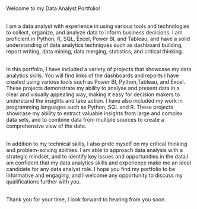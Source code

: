 <br /> Welcome to my Data Analyst Portfolio!

<br /> I am a data analyst with experience in using various tools and technologies to collect, organize, and analyze data to inform business decisions. I am proficient in Python, R, SQL, Excel, Power BI, and Tableau, and have a solid understanding of data analytics techniques such as dashboard building, report writing, data mining, data merging, statistics, and critical thinking.
 
<br /> In this portfolio, I have included a variety of projects that showcase my data analytics skills. You will find links of the dashboards and reports I have created using various tools such as Power BI, Python,Tableau, and  Excel. These projects demonstrate my ability to analyse and present data in a clear and visually appealing way, making it easy for decision makers to understand the insights and take action.
I have also included my work in programming languages such as Python, SQL and R. These projects showcase my ability to extract valuable insights from large and complex data sets, and to combine data from multiple sources to create a comprehensive view of the data.

<br /> In addition to my technical skills, I also pride myself on my critical thinking and problem-solving abilities. I am able to approach data analysis with a strategic mindset, and to identify key issues and opportunities in the data.I am confident that my data analytics skills and experience make me an ideal candidate for any data analyst role. I hope you find my portfolio to be informative and engaging, and I welcome any opportunity to discuss my qualifications further with you.

<br />Thank you for your time, I look forward to hearing from you soon.
